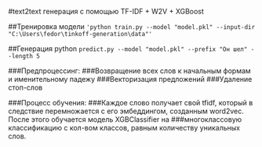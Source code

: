 #text2text генерация с помощью TF-IDF + W2V + XGBoost

##Тренировка модели ```'python train.py --model "model.pkl" --input-dir "C:\Users\fedor\tinkoff-generation\data"'```

##Генерация python ```predict.py --model "model.pkl" --prefix "Он шел" --length 5```


###Предпроцессинг:
###Возвращение всех слов к начальным формам и именительному падежу
###Векторизация предложений
###Удаление стоп-слов

###Процесс обучения:
###Каждое слово получает свой tfidf, который в следствие перемножается с его эмбеддингом, созданным word2vec. После этого обучается модель XGBClassifier на ###многоклассовую классификацию с кол-вом классов, равным количеству уникальных слов.
